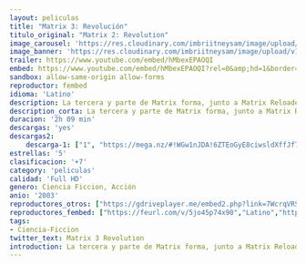 ```yaml
---
layout: peliculas
title: "Matrix 3: Revolución"
titulo_original: "Matrix 2: Revolution"
image_carousel: 'https://res.cloudinary.com/imbriitneysam/image/upload/v1547512680/matriz3-poster-min.jpg'
image_banner: 'https://res.cloudinary.com/imbriitneysam/image/upload/v1547512683/matriz3-banner-min.jpg'
trailer: https://www.youtube.com/embed/hMbexEPAOQI
embed: https://www.youtube.com/embed/hMbexEPAOQI?rel=0&amp;hd=1&border=0&wmode=opaque&enablejsapi=1&modestbranding=1&controls=1&showinfo=1
sandbox: allow-same-origin allow-forms
reproductor: fembed
idioma: 'Latino'
description: La tercera y parte de Matrix forma, junto a Matrix Reloaded, una película dividida en dos partes debido a su larga duración. Matrix Revolutions tiene lugar en su mayor parte en en el mundo real, en el que Neo, Trinity y Morpheo lucharán contra el avance de las máquinas hacia la ciudad de Sion, último reducto de la raza humana.
description_corta: La tercera y parte de Matrix forma, junto a Matrix Reloaded, una película dividida en dos partes debido a su larga duración. Matrix Revolutions tiene lugar en su mayor parte en en el mundo real, en el que Neo, Trinity y Morpheo lucharán contra el avance de las máquinas hacia la ciudad de...
duracion: '2h 09 min'
descargas: 'yes'
descargas2:
    descarga-1: ["1", "https://mega.nz/#!WGw1nJDA!6ZTEoGyE8ciwsldXffJf7QypZzhEOEwLbL2EMLFi3Jg", "https://www.google.com/s2/favicons?domain=mega.nz","Mega","https://res.cloudinary.com/imbriitneysam/image/upload/v1541473684/mexico.png", "Latino", "Full HD"]
estrellas: '5'
clasificacion: '+7'
category: 'peliculas'
calidad: 'Full HD'
genero: Ciencia Ficcion, Acción
anio: '2003'
reproductores_otros: ["https://gdriveplayer.me/embed2.php?link=7WcrqVRSr0fIffqFrM8X5Ain6u8KkMt0oTOSG7R2dbboBBwOFPG2O59fqcE%252BSuPpv2khOOBmjHa%252BmUS3Wsh4hE%252FKTi4EOORXdCX4pGIv6xnKHzcgy1JkCYuYnLSdQa03iK5bbB0MqWbyLgPVW8oIrIz5FTPcQnG6GnOzs%252Fnb1mSGMhJyVA%252BIRhh9wxaYcbhZzg72JGqAzBZ9qjKl0FNZFP","Latino","https://mstream.space/9c5hccjoshpn","Latino","https://mstream.space/39b3lwxjq5jg","Latino"]
reproductores_fembed: ["https://feurl.com/v/5jo45p74x90","Latino","https://feurl.com/v/qyjplbey26qyjgz","Latino","https://animekao.xyz/v/qyjplbey26qyjgz","Latino"]
tags:
- Ciencia-Ficcion
twitter_text: Matrix 3 Revolution
introduction: La tercera y parte de Matrix forma, junto a Matrix Reloaded, una película dividida en dos partes debido a su larga duración. Matrix Revolutions tiene lugar en su mayor parte en en el mundo real, en el que Neo, Trinity y Morpheo lucharán contra el avance de las máquinas hacia la ciudad de
---
```



 







